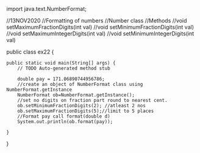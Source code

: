 import java.text.NumberFormat;

//13NOV2020
//Formatting of numbers 
//Number class 
//Methods 
//void setMaximumFractionDigits(int val)
//void setMinimumFractionDigits(int val)
//void setMaximumIntegerDigits(int val)
//void setMinimumIntegerDigits(int val)

public class ex22 {

	public static void main(String[] args) {
		// TODO Auto-generated method stub
		
		double pay = 171.06890744956786;
		//create an object of NumberFormat class using NumberFormat.getInstance
		NumberFormat ob=NumberFormat.getInstance();
		//set no digits on fraction part round to nearest cent.
		ob.setMinimumFractionDigits(2); //atleast 2 nos
		ob.setMaximumFractionDigits(5);//limit to 5 places
		//Format pay call format(double d)
		System.out.println(ob.format(pay));

	}

}
